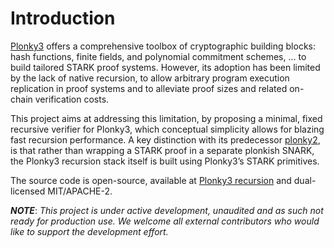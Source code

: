 # Introduction

[Plonky3](https://github.com/Plonky3/Plonky3) offers a comprehensive toolbox of cryptographic building blocks: hash functions, finite fields, and polynomial commitment schemes, ... to build tailored STARK proof systems. However, its adoption has been limited by the lack of native recursion, to allow arbitrary program execution replication in proof systems and to alleviate proof sizes and related on-chain verification costs. 

This project aims at addressing this limitation, by proposing a minimal, fixed recursive verifier for Plonky3, which conceptual simplicity allows for blazing fast recursion performance. A key distinction with its predecessor [plonky2](https://github.com/0xPolygonZero/plonky2), is that rather than wrapping a STARK proof in a separate plonkish SNARK, the Plonky3 recursion stack itself is built using Plonky3’s STARK primitives.

The source code is open-source, available at [Plonky3 recursion](https://github.com/Plonky3/Plonky3) and dual-licensed MIT/APACHE-2.

***NOTE***: *This project is under active development, unaudited and as such not ready for production use. We welcome all external contributors who would like to support the development effort.*
